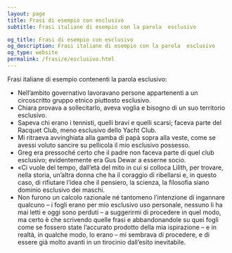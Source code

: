 ```yaml
---
layout: page
title: Frasi di esempio con esclusivo 
subtitle: Frasi italiane di esempio con la parola  esclusivo

og_title: Frasi di esempio con esclusivo 
og_description: Frasi italiane di esempio con la parola  esclusivo
og_type: website
permalink: /frasi/e/esclusivo.html
---
```


Frasi italiane di esempio contenenti la parola esclusivo:


- Nell’ambito governativo lavoravano persone appartenenti a un circoscritto gruppo etnico piuttosto esclusivo.
- Chiara provava a sollecitarlo, aveva voglia e bisogno di un suo territorio esclusivo.
- Sapeva chi erano i tennisti, quelli bravi e quelli scarsi; faceva parte del Racquet Club, meno esclusivo dello Yacht Club.
- Mi ritraeva avvinghiata alla gamba di papà sopra alla veste, come se avessi voluto sancire su pellicola il mio esclusivo possesso.
- Greg era pressoché certo che il padre non faceva parte di quel club esclusivo; evidentemente era Gus Dewar a esserne socio.
- «Ci vuole del tempo, dall’età del mito in cui si colloca Lilith, per trovare, nella storia, un’altra donna che ha il coraggio di ribellarsi e, in questo caso, di rifiutare l’idea che il pensiero, la scienza, la filosofia siano dominio esclusivo dei maschi.
- Non furono un calcolo razionale né tantomeno l’intenzione di ingannare qualcuno – i fogli erano per mio esclusivo uso personale, nessuno li ha mai letti e oggi sono perduti – a suggerirmi di procedere in quel modo, ma certo è che scrivendo quelle frasi e abbandonandole su quei fogli come se fossero state l’accurato prodotto della mia ispirazione – e in realtà, in qualche modo, lo erano – mi sembrava di procedere, e di essere già molto avanti in un tirocinio dall’esito inevitabile.
